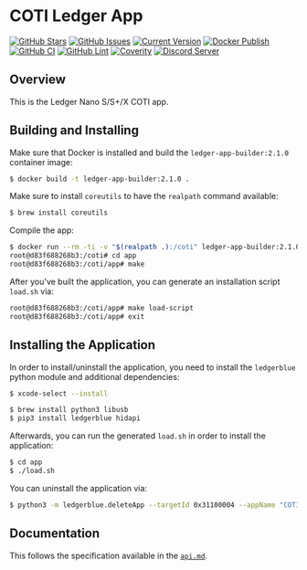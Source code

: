 # COTI Ledger App

[![GitHub Stars](https://img.shields.io/github/stars/coti-io/coti-ledger.svg)](https://github.com/coti-io/coti-ledger/stargazers)
[![GitHub Issues](https://img.shields.io/github/issues/coti-io/coti-ledger.svg)](https://github.com/coti-io/coti-ledger/issues)
[![Current Version](https://img.shields.io/badge/version-1.1.0-yellow.svg)](https://github.com/coti-io/coti-ledger/)
[![Docker Publish](https://github.com/coti-io/coti-ledger/actions/workflows/publish.yml/badge.svg)](https://github.com/coti-io/coti-ledger/actions/workflows/publish.yml)
[![GitHub CI](https://github.com/coti-io/coti-ledger/actions/workflows/ci-workflow.yml/badge.svg)](https://github.com/coti-io/coti-ledger/actions/workflows/ci-workflow.yml)
[![GitHub Lint](https://github.com/coti-io/coti-ledger/actions/workflows/lint-workflow.yml/badge.svg)](https://github.com/coti-io/coti-ledger/actions/workflows/lint-workflow.yml)
[![Coverity](https://scan.coverity.com/projects/25249/badge.svg)](https://scan.coverity.com/projects/coti-io-coti-ledger)
[![Discord Server](https://img.shields.io/discord/386571547508473876.svg)](https://discord.me/coti)
## Overview

This is the Ledger Nano S/S+/X COTI app.

## Building and Installing

Make sure that Docker is installed and build the `ledger-app-builder:2.1.0` container image:

```bash
$ docker build -t ledger-app-builder:2.1.0 .
```

Make sure to install `coreutils` to have the `realpath` command available:

```bash
$ brew install coreutils
```

Compile the app:

```bash
$ docker run --rm -ti -v "$(realpath .):/coti" ledger-app-builder:2.1.0
root@d83f688268b3:/coti# cd app
root@d83f688268b3:/coti/app# make
```

After you've built the application, you can generate an installation script `load.sh` via:

```bash
root@d83f688268b3:/coti/app# make load-script
root@d83f688268b3:/coti/app# exit
```

## Installing the Application

In order to install/uninstall the application, you need to install the `ledgerblue` python module and additional
dependencies:

```bash
$ xcode-select --install

$ brew install python3 libusb
$ pip3 install ledgerblue hidapi
```

Afterwards, you can run the generated `load.sh` in order to install the application:

```bash
$ cd app
$ ./load.sh
```

You can uninstall the application via:

```bash
$ python3 -m ledgerblue.deleteApp --targetId 0x31100004 --appName "COTI"
```

## Documentation

This follows the specification available in the [`api.md`](app/doc/api.md).
